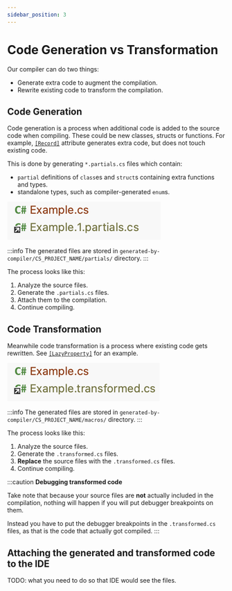 ```yaml
---
sidebar_position: 3
---
```


# Code Generation vs Transformation

Our compiler can do two things:
- Generate extra code to augment the compilation.
- Rewrite existing code to transform the compilation.

## Code Generation

Code generation is a process when additional code is added to the source code when compiling. These could be new classes, structs or functions. For example, [`[Record]`](./capabilities/records.md) attribute generates extra code, but does not touch existing code.

This is done by generating `*.partials.cs` files which contain:
- `partial` definitions of `class`es and `struct`s containing extra functions and types.
- standalone types, such as compiler-generated `enum`s.

![Example generated partial file](../static/img/partials.png)

:::info
The generated files are stored in `generated-by-compiler/CS_PROJECT_NAME/partials/` directory.
:::

The process looks like this:
1. Analyze the source files.
2. Generate the `.partials.cs` files.
3. Attach them to the compilation.
4. Continue compiling.

## Code Transformation

Meanwhile code transformation is a process where existing code gets rewritten. See [`[LazyProperty]`](./capabilities/lazy-property.md) for an example.

![Example transformed file](../static/img/transformed.png)

:::info
The generated files are stored in `generated-by-compiler/CS_PROJECT_NAME/macros/` directory.
:::

The process looks like this:
1. Analyze the source files.
2. Generate the `.transformed.cs` files.
3. **Replace** the source files with the `.transformed.cs` files.
4. Continue compiling.

:::caution
**Debugging transformed code**

Take note that because your source files are **not** actually included in the compilation, nothing will happen if you will put debugger breakpoints on them.

Instead you have to put the debugger breakpoints in the `.transformed.cs` files, as that is the code that actually got compiled.
:::

## Attaching the generated and transformed code to the IDE

TODO: what you need to do so that IDE would see the files.